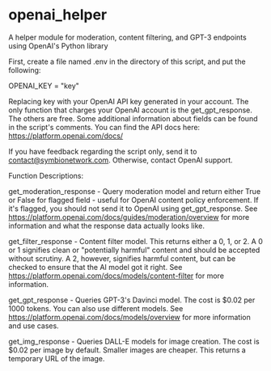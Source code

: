 # openai_helper
A helper module for moderation, content filtering, and GPT-3 endpoints using OpenAI's Python library

First, create a file named .env in the directory of this script, and put the following:

OPENAI_KEY = "key"
  
Replacing key with your OpenAI API key generated in your account. The only function that charges your OpenAI account is the get_gpt_response. The others are free. Some additional information about fields can be found in the script's comments. You can find the API docs here: https://platform.openai.com/docs/

If you have feedback regarding the script only, send it to contact@symbionetwork.com. Otherwise, contact OpenAI support.

Function Descriptions:

get_moderation_response - Query moderation model and return either True or False for flagged field - useful for OpenAI content policy enforcement. If it's flagged, you should not send it to OpenAI using get_gpt_response. See https://platform.openai.com/docs/guides/moderation/overview for more information and what the response data actually looks like.

get_filter_response - Content filter model. This returns either a 0, 1, or 2. A 0 or 1 signifies clean or "potentially harmful" content and should be accepted without scrutiny. A 2, however, signifies harmful content, but can be checked to ensure that the AI model got it right. See https://platform.openai.com/docs/models/content-filter for more information.

get_gpt_response - Queries GPT-3's Davinci model. The cost is $0.02 per 1000 tokens. You can also use different models. See https://platform.openai.com/docs/models/overview for more information and use cases.

get_img_response - Queries DALL-E models for image creation. The cost is $0.02 per image by default. Smaller images are cheaper. This returns a temporary URL of the image.